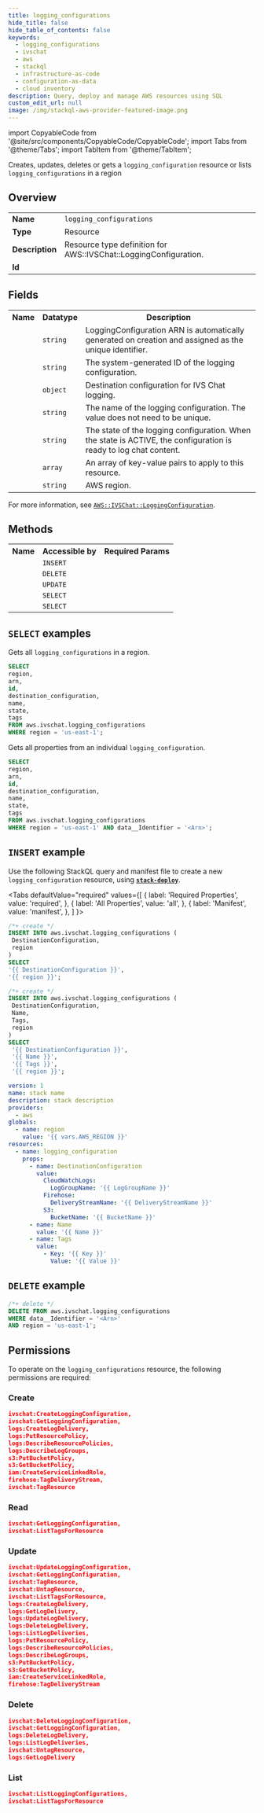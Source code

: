 ```yaml
---
title: logging_configurations
hide_title: false
hide_table_of_contents: false
keywords:
  - logging_configurations
  - ivschat
  - aws
  - stackql
  - infrastructure-as-code
  - configuration-as-data
  - cloud inventory
description: Query, deploy and manage AWS resources using SQL
custom_edit_url: null
image: /img/stackql-aws-provider-featured-image.png
---
```


import CopyableCode from '@site/src/components/CopyableCode/CopyableCode';
import Tabs from '@theme/Tabs';
import TabItem from '@theme/TabItem';

Creates, updates, deletes or gets a <code>logging_configuration</code> resource or lists <code>logging_configurations</code> in a region

## Overview
<table>
<tbody>
<tr><td><b>Name</b></td><td><code>logging_configurations</code></td></tr>
<tr><td><b>Type</b></td><td>Resource</td></tr>
<tr><td><b>Description</b></td><td>Resource type definition for AWS::IVSChat::LoggingConfiguration.</td></tr>
<tr><td><b>Id</b></td><td><CopyableCode code="aws.ivschat.logging_configurations" /></td></tr>
</tbody>
</table>

## Fields
<table>
<tbody>
<tr><th>Name</th><th>Datatype</th><th>Description</th></tr><tr><td><CopyableCode code="arn" /></td><td><code>string</code></td><td>LoggingConfiguration ARN is automatically generated on creation and assigned as the unique identifier.</td></tr>
<tr><td><CopyableCode code="id" /></td><td><code>string</code></td><td>The system-generated ID of the logging configuration.</td></tr>
<tr><td><CopyableCode code="destination_configuration" /></td><td><code>object</code></td><td>Destination configuration for IVS Chat logging.</td></tr>
<tr><td><CopyableCode code="name" /></td><td><code>string</code></td><td>The name of the logging configuration. The value does not need to be unique.</td></tr>
<tr><td><CopyableCode code="state" /></td><td><code>string</code></td><td>The state of the logging configuration. When the state is ACTIVE, the configuration is ready to log chat content.</td></tr>
<tr><td><CopyableCode code="tags" /></td><td><code>array</code></td><td>An array of key-value pairs to apply to this resource.</td></tr>
<tr><td><CopyableCode code="region" /></td><td><code>string</code></td><td>AWS region.</td></tr>
</tbody>
</table>

For more information, see <a href="https://docs.aws.amazon.com/AWSCloudFormation/latest/UserGuide/aws-resource-ivschat-loggingconfiguration.html"><code>AWS::IVSChat::LoggingConfiguration</code></a>.

## Methods

<table>
<tbody>
  <tr>
    <th>Name</th>
    <th>Accessible by</th>
    <th>Required Params</th>
  </tr>
  <tr>
    <td><CopyableCode code="create_resource" /></td>
    <td><code>INSERT</code></td>
    <td><CopyableCode code="DestinationConfiguration, region" /></td>
  </tr>
  <tr>
    <td><CopyableCode code="delete_resource" /></td>
    <td><code>DELETE</code></td>
    <td><CopyableCode code="data__Identifier, region" /></td>
  </tr>
  <tr>
    <td><CopyableCode code="update_resource" /></td>
    <td><code>UPDATE</code></td>
    <td><CopyableCode code="data__Identifier, data__PatchDocument, region" /></td>
  </tr>
  <tr>
    <td><CopyableCode code="list_resources" /></td>
    <td><code>SELECT</code></td>
    <td><CopyableCode code="region" /></td>
  </tr>
  <tr>
    <td><CopyableCode code="get_resource" /></td>
    <td><code>SELECT</code></td>
    <td><CopyableCode code="data__Identifier, region" /></td>
  </tr>
</tbody>
</table>

## `SELECT` examples
Gets all <code>logging_configurations</code> in a region.
```sql
SELECT
region,
arn,
id,
destination_configuration,
name,
state,
tags
FROM aws.ivschat.logging_configurations
WHERE region = 'us-east-1';
```
Gets all properties from an individual <code>logging_configuration</code>.
```sql
SELECT
region,
arn,
id,
destination_configuration,
name,
state,
tags
FROM aws.ivschat.logging_configurations
WHERE region = 'us-east-1' AND data__Identifier = '<Arn>';
```

## `INSERT` example

Use the following StackQL query and manifest file to create a new <code>logging_configuration</code> resource, using [__`stack-deploy`__](https://pypi.org/project/stack-deploy/).

<Tabs
    defaultValue="required"
    values={[
      { label: 'Required Properties', value: 'required', },
      { label: 'All Properties', value: 'all', },
      { label: 'Manifest', value: 'manifest', },
    ]
}>
<TabItem value="required">

```sql
/*+ create */
INSERT INTO aws.ivschat.logging_configurations (
 DestinationConfiguration,
 region
)
SELECT 
'{{ DestinationConfiguration }}',
'{{ region }}';
```
</TabItem>
<TabItem value="all">

```sql
/*+ create */
INSERT INTO aws.ivschat.logging_configurations (
 DestinationConfiguration,
 Name,
 Tags,
 region
)
SELECT 
 '{{ DestinationConfiguration }}',
 '{{ Name }}',
 '{{ Tags }}',
 '{{ region }}';
```
</TabItem>
<TabItem value="manifest">

```yaml
version: 1
name: stack name
description: stack description
providers:
  - aws
globals:
  - name: region
    value: '{{ vars.AWS_REGION }}'
resources:
  - name: logging_configuration
    props:
      - name: DestinationConfiguration
        value:
          CloudWatchLogs:
            LogGroupName: '{{ LogGroupName }}'
          Firehose:
            DeliveryStreamName: '{{ DeliveryStreamName }}'
          S3:
            BucketName: '{{ BucketName }}'
      - name: Name
        value: '{{ Name }}'
      - name: Tags
        value:
          - Key: '{{ Key }}'
            Value: '{{ Value }}'

```
</TabItem>
</Tabs>

## `DELETE` example

```sql
/*+ delete */
DELETE FROM aws.ivschat.logging_configurations
WHERE data__Identifier = '<Arn>'
AND region = 'us-east-1';
```

## Permissions

To operate on the <code>logging_configurations</code> resource, the following permissions are required:

### Create
```json
ivschat:CreateLoggingConfiguration,
ivschat:GetLoggingConfiguration,
logs:CreateLogDelivery,
logs:PutResourcePolicy,
logs:DescribeResourcePolicies,
logs:DescribeLogGroups,
s3:PutBucketPolicy,
s3:GetBucketPolicy,
iam:CreateServiceLinkedRole,
firehose:TagDeliveryStream,
ivschat:TagResource
```

### Read
```json
ivschat:GetLoggingConfiguration,
ivschat:ListTagsForResource
```

### Update
```json
ivschat:UpdateLoggingConfiguration,
ivschat:GetLoggingConfiguration,
ivschat:TagResource,
ivschat:UntagResource,
ivschat:ListTagsForResource,
logs:CreateLogDelivery,
logs:GetLogDelivery,
logs:UpdateLogDelivery,
logs:DeleteLogDelivery,
logs:ListLogDeliveries,
logs:PutResourcePolicy,
logs:DescribeResourcePolicies,
logs:DescribeLogGroups,
s3:PutBucketPolicy,
s3:GetBucketPolicy,
iam:CreateServiceLinkedRole,
firehose:TagDeliveryStream
```

### Delete
```json
ivschat:DeleteLoggingConfiguration,
ivschat:GetLoggingConfiguration,
logs:DeleteLogDelivery,
logs:ListLogDeliveries,
ivschat:UntagResource,
logs:GetLogDelivery
```

### List
```json
ivschat:ListLoggingConfigurations,
ivschat:ListTagsForResource
```

